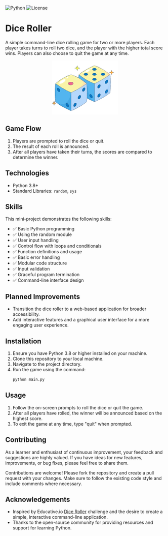 
![Python](https://img.shields.io/badge/python-3.8%2B-blue)
![License](https://img.shields.io/badge/license-MIT-green)

# Dice Roller

A simple command-line dice rolling game for two or more players. Each player takes turns to roll two dice, and the player with the higher total score wins. Players can also choose to quit the game at any time.

<div align="center">
	<img src="image.png" alt="Dice Roller Screenshot" />
</div>

## Game Flow
1. Players are prompted to roll the dice or quit.
2. The result of each roll is announced.
3. After all players have taken their turns, the scores are compared to determine the winner.

## Technologies
- Python 3.8+
- Standard Libraries: `random`, `sys`

## Skills
This mini-project demonstrates the following skills:

- ✅ Basic Python programming
- ✅ Using the random module
- ✅ User input handling
- ✅ Control flow with loops and conditionals
- ✅ Function definitions and usage
- ✅ Basic error handling
- ✅ Modular code structure
- ✅ Input validation
- ✅ Graceful program termination
- ✅ Command-line interface design

## Planned Improvements
- Transition the dice roller to a web-based application for broader accessibility.
- Add interactive features and a graphical user interface for a more engaging user experience.

## Installation
1. Ensure you have Python 3.8 or higher installed on your machine.
2. Clone this repository to your local machine.
3. Navigate to the project directory.
4. Run the game using the command:
   ```bash
   python main.py
   ```

## Usage
1. Follow the on-screen prompts to roll the dice or quit the game.
2. After all players have rolled, the winner will be announced based on the highest score.
3. To exit the game at any time, type "quit" when prompted.

## Contributing
As a learner and enthusiast of continuous improvement, your feedback and suggestions are highly valued. If you have ideas for new features, improvements, or bug fixes, please feel free to share them.

Contributions are welcome! Please fork the repository and create a pull request with your changes. Make sure to follow the existing code style and include comments where necessary.

## Acknowledgements
- Inspired by Educative.io [Dice Roller](https://www.educative.io) challenge and the desire to create a simple, interactive command-line application.
- Thanks to the open-source community for providing resources and support for learning Python.
